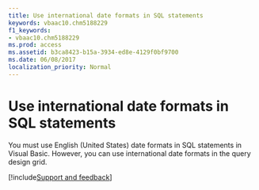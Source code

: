 ```yaml
---
title: Use international date formats in SQL statements
keywords: vbaac10.chm5188229
f1_keywords:
- vbaac10.chm5188229
ms.prod: access
ms.assetid: b3ca8423-b15a-3934-ed8e-4129f0bf9700
ms.date: 06/08/2017
localization_priority: Normal
---
```



# Use international date formats in SQL statements

You must use English (United States) date formats in SQL statements in Visual Basic. However, you can use international date formats in the query design grid.

[!include[Support and feedback](~/includes/feedback-boilerplate.md)]